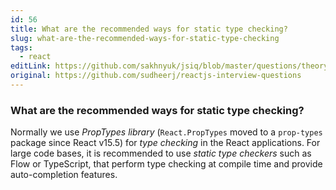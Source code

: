 ```yaml
---
id: 56
title: What are the recommended ways for static type checking?
slug: what-are-the-recommended-ways-for-static-type-checking
tags:
  - react
editLink: https://github.com/sakhnyuk/jsiq/blob/master/questions/theory/react/56.md
original: https://github.com/sudheerj/reactjs-interview-questions
---
```


### What are the recommended ways for static type checking?

Normally we use _PropTypes library_ (`React.PropTypes` moved to a `prop-types` package since React v15.5) for _type checking_ in the React applications. For large code bases, it is recommended to use _static type checkers_ such as Flow or TypeScript, that perform type checking at compile time and provide auto-completion features.